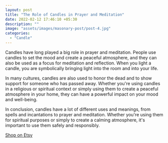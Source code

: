 ```yaml
---
layout: post
title: "The Role of Candles in Prayer and Meditation"
date: 2022-02-12 17:46:10 +05:30
description: ""
image: "assets/images/masonary-post/post-4.jpg"
categories: 
  - "Candle"
---
```


Candles have long played a big role in prayer and meditation. People use candles to set the mood and create a peaceful atmosphere, and they can also be used as a focus for meditation and reflection. When you light a candle, you are symbolically bringing light into the room and into your life.

In many cultures, candles are also used to honor the dead and to show support for someone who has passed away. Whether you're using candles in a religious or spiritual context or simply using them to create a peaceful atmosphere in your home, they can have a powerful impact on your mood and well-being.

In conclusion, candles have a lot of different uses and meanings, from spells and incantations to prayer and meditation. Whether you're using them for spiritual purposes or simply to create a calming atmosphere, it's important to use them safely and responsibly.


<div class="col-12">
    <a class="btn btn-primary" target="blank" href="https://prettylittlethingsab.etsy.com" type="submit">Shop on Etsy</a>
</div>
